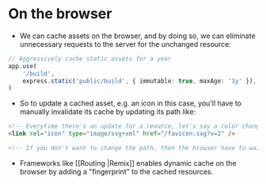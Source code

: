 # On the browser
- We can cache assets on the browser, and by doing so, we can eliminate unnecessary requests to the server for the unchanged resource:
```ts
// Aggressively cache static assets for a year
app.use(
	'/build',
	express.static('public/build', { immutable: true, maxAge: '1y' }),
)
```
- So to update a cached asset, e.g. an icon in this case, you'll have to manually invalidate its cache by updating its path like:
```html
<!-- Everytime there's an update for a reource, let's say a color change for an icon, and you want to reflect that update ASAP, you'll have to add a query string (`?v=2`) so that the server sees this a new resource request, and therefore, invalidate the cache -->
<link rel="icon" type="image/svg+xml" href="/favicon.svg?v=2" />

<!-- If you don't want to change the path, then the browser have to wait for the next `maxAge` tick so that the cache will automatically invalidates itself by then. Other options like having the "Disable cache" box checked in the browser's Devtool, or a hard reload would also work, but those options require maunal work from the user -->
```
- Frameworks like [[Routing |Remix]] enables dynamic cache on the browser by adding a "fingerprint" to the cached resources.
